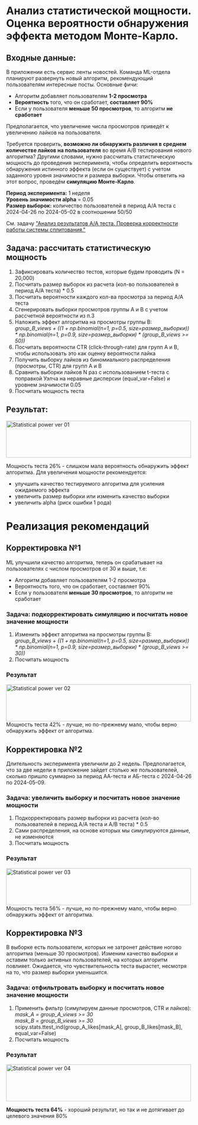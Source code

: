 # Анализ статистической мощности. Оценка вероятности обнаружения эффекта методом Монте-Карло.
## Входные данные:
В приложении есть сервис ленты новостей. Команда ML-отдела планируют развернуть новый алгоритм, рекомендующий пользователям интересные посты. 
Основные фичи:
- Алгоритм добавляет пользователям **1-2 просмотра**
- **Вероятность** того, что он сработает, **составляет 90%**
- Если у пользователя **меньше 50 просмотров**, то алгоритм **не сработает**
  
Предполагается, что увеличение числа просмотров приведёт к увеличению лайков на пользователя.

Требуется проверить, **возможно ли обнаружить различия в среднем количестве лайков на пользователя** во время А/В тестирования нового алгоритма? 
Другими словами, нужно рассчитать статистическую мощность до проведения эксперимента, чтобы определить вероятность обнаружения истинного эффекта (если он существует) с учетом заданного уровня значимости и размера выборки. Чтобы ответить на этот вопрос, проведём **симуляцию Монте-Карло**.

**Период эксперимента:** 1 неделя  
**Уровень значимости alpha** = 0.05  
**Размер выборок:** количество пользователей в период А/А теста с 2024-04-26 по 2024-05-02 в соотношении 50/50  

См. задачу ["Анализ результатов А/А теста. Проверка корректности работы системы сплитования."](https://github.com/tatianavoronkova/AA-Test-Splitting-System-Analysis)

## Задача: рассчитать статистическую мощность 
1. Зафиксировать количество тестов, которые будем проводить (N = 20,000)
2. Посчитать размер выборок из расчета (кол-во пользователей в период А/А теста) * 0.5
3. Посчитать вероятности каждого кол-ва просмотра за период А/А теста
4. Сгенерировать выборки просмотров группы А и В с учетом рассчетной вероятности из п.3
5. Наложить эффект алгоритма на просмотры группы В:  
     *group_B_views + ((1 + np.binomial(n=1, p=0.5, size=размер_выборки)) * np.binomial(n=1, p=0.9, size=размер_выборки) * (group_B_views >= 50))*
6. Посчитать вероятности CTR (click-through-rate) для групп А и В, чтобы использовать это как оценку вероятности лайка
7. Получить выборку лайков из биномиального распределения (просмотры, CTR) для групп А и В
8. Сравнить выборки лайков N раз с использованием t-теста с поправкой Уэлча на неравные дисперсии (equal_var=False) и уровнем значимости 0.05
9. Посчитать мощность теста

## Результат:
<image width="500" height="100" src="/images/Stat_power_ver01.png" alt="Statistical power ver 01">

Мощность теста 26% - слишком мала вероятность обнаружить эффект алгоритма.
Для увеличения мощности рекомендуется:
- улучшить качество тестируемого алгоритма для усиления ожидаемого эффекта
- увеличить размер выборки или изменить качество выборки
- увеличить alpha (риск ошибки 1 рода)

# Реализация рекомендаций

## Корректировка №1
ML улучшили качество алгоритма, теперь он срабатывает на пользователях с числом просмотров от 30 и выше, т.е:
 - Алгоритм добавляет пользователям 1-2 просмотра
 - Вероятность того, что он сработает, составляет 90%
 - Если у пользователя **меньше 30 просмотров**, то алгоритм не сработает

### Задача: подкорректировать симуляцию и посчитать новое значение мощности
1. Изменить эффект алгоритма на просмотры группы В:  
     *group_B_views + ((1 + np.binomial(n=1, p=0.5, size=размер_выборки)) * np.binomial(n=1, p=0.9, size=размер_выборки) * (group_B_views >= 30))*
2. Посчитать мощность

### Результат
<image width="500" height="100" src="/images/Stat_power_ver02.png" alt="Statistical power ver 02">
Мощность теста 42% - лучше, но по-прежнему мало, чтобы верно обнаружить эффект от алгоритма.

## Корректировка №2
Длительность эксперимента увеличили до 2 недель. Предполагается, что за две недели в приложение зайдет столько же пользователей, сколько пришло суммарно за период АА-теста и АБ-теста с 2024-04-26 по 2024-05-09.

### Задача: увеличить выборку и посчитать новое значение мощности
1. Подкорректировать размер выборки из расчета (кол-во пользователей в период А/А теста и А/В теста) * 0.5
2. Сами распределения, на основе которых мы симулируются данные, не изменяются
3. Посчитать мощность

### Результат
<image width="500" height="100" src="/images/Stat_power_ver03.png" alt="Statistical power ver 03">
Мощность теста 56% - лучше, но по-прежнему мало, чтобы верно обнаружить эффект от алгоритма.

## Корректировка №3
В выборке есть пользователи, которых не затронет действие ногово алгоритма (меньше 30 просмотров). Изменим качество выборки и оставим только активных пользователей, на которых алгоритм повлияет. Ожидается, что чувствительность теста вырастет, несмотря на то, что размер выборки уменьшится.

### Задача: отфильтровать выборку и посчитать новое значение мощности
1. Применить фильтр (симулируем данные просмотров, CTR и лайков):
  _mask_A = group_A_views >= 30_  
  _mask_B = group_B_views >= 30_  
  scipy.stats.ttest_ind(group_A_likes[mask_A], group_B_likes[mask_B], equal_var=False)
2. Посчитать мощность

### Результат
<image width="500" height="100" src="/images/Stat_power_ver04.png" alt="Statistical power ver 04">
  
**Мощность теста 64%** - хороший результат, но так и не дотягивает до целевого значения 80%
